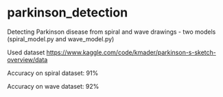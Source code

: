 # parkinson_detection
Detecting Parkinson disease from spiral and wave drawings - two models (spiral_model.py and wave_model.py)

Used dataset https://www.kaggle.com/code/kmader/parkinson-s-sketch-overview/data

Accuracy on spiral dataset: 91%

Accuracy on wave dataset: 92%
